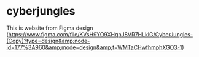 # cyberjungles
This is website from  Figma design (https://www.figma.com/file/KVsH9YO9XHqnJ8VR7HLklG/CyberJungles-(Copy)?type=design&amp;node-id=177%3A960&amp;mode=design&amp;t=WMTaCHwfhmphXGO3-1)
